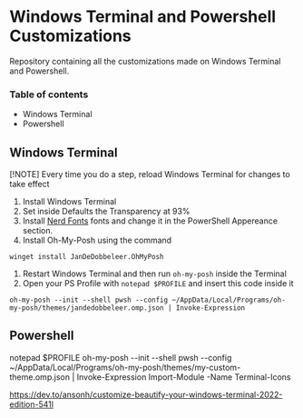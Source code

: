 # Windows Terminal and Powershell Customizations
Repository containing all the customizations made on Windows Terminal and Powershell.

### Table of contents
+ Windows Terminal
+ Powershell

## Windows Terminal
[!NOTE]
Every time you do a step, reload Windows Terminal for changes to take effect

1. Install Windows Terminal
1. Set inside Defaults the Transparency at 93%
1. Install [Nerd Fonts](https://github.com/ryanoasis/nerd-fonts) fonts and change it in the PowerShell Appereance section.
1. Install Oh-My-Posh using the command
```	
winget install JanDeDobbeleer.OhMyPosh
```
1. Restart Windows Terminal and then run `oh-my-posh` inside the Terminal
1. Open your PS Profile with `notepad $PROFILE` and insert this code inside it
```
oh-my-posh --init --shell pwsh --config ~/AppData/Local/Programs/oh-my-posh/themes/jandedobbeleer.omp.json | Invoke-Expression
```


## Powershell
notepad $PROFILE
oh-my-posh --init --shell pwsh --config ~/AppData/Local/Programs/oh-my-posh/themes/my-custom-theme.omp.json | Invoke-Expression
Import-Module -Name Terminal-Icons


https://dev.to/ansonh/customize-beautify-your-windows-terminal-2022-edition-541l

